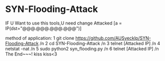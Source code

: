 # SYN-Flooding-Attack
IF U Want to use this tools,U need change Attacked [a = IP(dst="@@@.@@@.@@@.@@@")]

method of application:
1 git clone https://github.com/AUSyecklp/SYN-Flooding-Attack /n
2 cd SYN-Flooding-Attack /n
3 telnet [Attacked IP] /n
4 netstat -nat /n
5 sudo python2 syn_flooding.py /n
6 telnet [Attacked IP]  /n
The End~~~! kiss kiss<3
